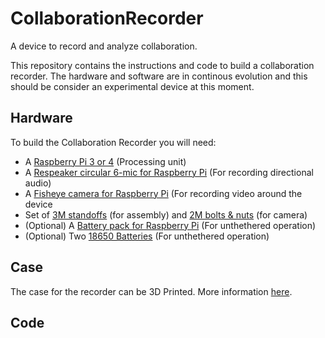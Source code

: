 # CollaborationRecorder
A device to record and analyze collaboration.

This repository contains the instructions and code to build a collaboration recorder.  The hardware and software are in continous evolution and this should be consider an experimental device at this moment.

## Hardware
To build the Collaboration Recorder you will need:

* A [Raspberry Pi 3 or 4](https://www.raspberrypi.org/products/raspberry-pi-4-model-b/) (Processing unit)
* A [Respeaker circular 6-mic for Raspberry Pi](https://www.seeedstudio.com/ReSpeaker-6-Mic-Circular-Array-Kit-for-Raspberry-Pi.html) (For recording directional audio)
* A [Fisheye camera for Raspberry Pi](https://www.amazon.com/Dorhea-Raspberry-Camera-Fisheye-Megapixel/dp/B07JPXBF3X/ref=sr_1_13?crid=2HZ31N14YXYXJ&dchild=1&keywords=fisheye+raspberry+pi&qid=1623686859&sprefix=fisheye+raspberr%2Caps%2C144&sr=8-13) (For recording video around the device 
* Set of [3M standoffs](https://www.amazon.com/300pcs-Standoff-Column-Spacer-Assortment/dp/B07B9X1KY6/ref=sr_1_21?dchild=1&keywords=standoff&qid=1623689122&sr=8-21) (for assembly) and [2M bolts & nuts](https://www.amazon.com/Hilitchi-250-Piece-Stainless-Socket-Assortment/dp/B01N1WDUK0/ref=sr_1_11?dchild=1&keywords=2m+screws+and+nuts&qid=1623689416&sr=8-11) (for camera)
* (Optional) A [Battery pack for Raspberry Pi](https://www.amazon.com/SunFounder-Raspberry-Recharging-Function-Expansion/dp/B08HLXGS3W/ref=sr_1_4?dchild=1&keywords=battery%2Bpack%2Braspberry%2Bpi&qid=1623686961&sr=8-4&th=1) (For unthethered operation)
* (Optional) Two [18650 Batteries](https://www.amazon.com/Flashlight-Rechargeable-Zoomable-Resistant-Handheld/dp/B08JLVBGVW/ref=sr_1_7?dchild=1&keywords=18650+batteries&qid=1623687454&s=hi&sr=1-7) (For unthethered operation)

## Case

The case for the recorder can be 3D Printed.  More information [here](https://github.com/xaoch/CollaborationRecorder/tree/main/case).

## Code



